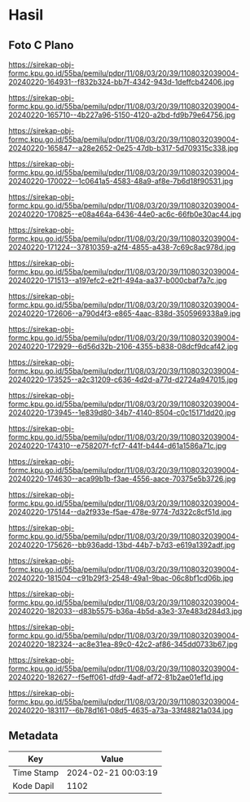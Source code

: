 # Hasil

## Foto C Plano

https://sirekap-obj-formc.kpu.go.id/55ba/pemilu/pdpr/11/08/03/20/39/1108032039004-20240220-164931--f832b324-bb7f-4342-943d-1deffcb42406.jpg

https://sirekap-obj-formc.kpu.go.id/55ba/pemilu/pdpr/11/08/03/20/39/1108032039004-20240220-165710--4b227a96-5150-4120-a2bd-fd9b79e64756.jpg

https://sirekap-obj-formc.kpu.go.id/55ba/pemilu/pdpr/11/08/03/20/39/1108032039004-20240220-165847--a28e2652-0e25-47db-b317-5d709315c338.jpg

https://sirekap-obj-formc.kpu.go.id/55ba/pemilu/pdpr/11/08/03/20/39/1108032039004-20240220-170022--1c0641a5-4583-48a9-af8e-7b6d18f90531.jpg

https://sirekap-obj-formc.kpu.go.id/55ba/pemilu/pdpr/11/08/03/20/39/1108032039004-20240220-170825--e08a464a-6436-44e0-ac6c-66fb0e30ac44.jpg

https://sirekap-obj-formc.kpu.go.id/55ba/pemilu/pdpr/11/08/03/20/39/1108032039004-20240220-171224--37810359-a2f4-4855-a438-7c69c8ac978d.jpg

https://sirekap-obj-formc.kpu.go.id/55ba/pemilu/pdpr/11/08/03/20/39/1108032039004-20240220-171513--a197efc2-e2f1-494a-aa37-b000cbaf7a7c.jpg

https://sirekap-obj-formc.kpu.go.id/55ba/pemilu/pdpr/11/08/03/20/39/1108032039004-20240220-172606--a790d4f3-e865-4aac-838d-3505969338a9.jpg

https://sirekap-obj-formc.kpu.go.id/55ba/pemilu/pdpr/11/08/03/20/39/1108032039004-20240220-172929--6d56d32b-2106-4355-b838-08dcf9dcaf42.jpg

https://sirekap-obj-formc.kpu.go.id/55ba/pemilu/pdpr/11/08/03/20/39/1108032039004-20240220-173525--a2c31209-c636-4d2d-a77d-d2724a947015.jpg

https://sirekap-obj-formc.kpu.go.id/55ba/pemilu/pdpr/11/08/03/20/39/1108032039004-20240220-173945--1e839d80-34b7-4140-8504-c0c15171dd20.jpg

https://sirekap-obj-formc.kpu.go.id/55ba/pemilu/pdpr/11/08/03/20/39/1108032039004-20240220-174310--e758207f-fcf7-441f-b444-d61a1586a71c.jpg

https://sirekap-obj-formc.kpu.go.id/55ba/pemilu/pdpr/11/08/03/20/39/1108032039004-20240220-174630--aca99b1b-f3ae-4556-aace-70375e5b3726.jpg

https://sirekap-obj-formc.kpu.go.id/55ba/pemilu/pdpr/11/08/03/20/39/1108032039004-20240220-175144--da2f933e-f5ae-478e-9774-7d322c8cf51d.jpg

https://sirekap-obj-formc.kpu.go.id/55ba/pemilu/pdpr/11/08/03/20/39/1108032039004-20240220-175626--bb936add-13bd-44b7-b7d3-e619a1392adf.jpg

https://sirekap-obj-formc.kpu.go.id/55ba/pemilu/pdpr/11/08/03/20/39/1108032039004-20240220-181504--c91b29f3-2548-49a1-9bac-06c8bf1cd06b.jpg

https://sirekap-obj-formc.kpu.go.id/55ba/pemilu/pdpr/11/08/03/20/39/1108032039004-20240220-182033--d83b5575-b36a-4b5d-a3e3-37e483d284d3.jpg

https://sirekap-obj-formc.kpu.go.id/55ba/pemilu/pdpr/11/08/03/20/39/1108032039004-20240220-182324--ac8e31ea-89c0-42c2-af86-345dd0733b67.jpg

https://sirekap-obj-formc.kpu.go.id/55ba/pemilu/pdpr/11/08/03/20/39/1108032039004-20240220-182627--f5eff061-dfd9-4adf-af72-81b2ae01ef1d.jpg

https://sirekap-obj-formc.kpu.go.id/55ba/pemilu/pdpr/11/08/03/20/39/1108032039004-20240220-183117--6b78d161-08d5-4635-a73a-33f48821a034.jpg


## Metadata

| Key        | Value               |
| ---------- | ------------------- |
| Time Stamp | 2024-02-21 00:03:19 |
| Kode Dapil | 1102                |



